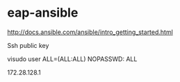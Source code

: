 # eap-ansible


http://docs.ansible.com/ansible/intro_getting_started.html

Ssh public key

visudo
user    ALL=(ALL:ALL) NOPASSWD: ALL

172.28.128.1


